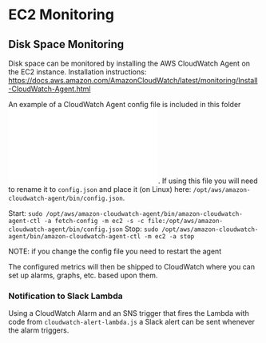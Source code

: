 # EC2 Monitoring

## Disk Space Monitoring
Disk space can be monitored by installing the AWS CloudWatch Agent on the EC2 instance.
Installation instructions: https://docs.aws.amazon.com/AmazonCloudWatch/latest/monitoring/Install-CloudWatch-Agent.html

An example of a CloudWatch Agent config file is included in this folder ![./cloudwatch-agent-config.json](cloudwatch-agent-config.json).
If using this file you will need to rename it to `config.json` and place it (on Linux) here: `/opt/aws/amazon-cloudwatch-agent/bin/config.json`.

Start: `sudo /opt/aws/amazon-cloudwatch-agent/bin/amazon-cloudwatch-agent-ctl -a fetch-config -m ec2 -s -c file:/opt/aws/amazon-cloudwatch-agent/bin/config.json`
Stop: `sudo /opt/aws/amazon-cloudwatch-agent/bin/amazon-cloudwatch-agent-ctl -m ec2 -a stop`

NOTE: if you change the config file you need to restart the agent

The configured metrics will then be shipped to CloudWatch where you can set up alarms, graphs, etc. based upon them.

### Notification to Slack Lambda
Using a CloudWatch Alarm and an SNS trigger that fires the Lambda with code from `cloudwatch-alert-lambda.js` a Slack alert can be sent whenever the alarm triggers.
